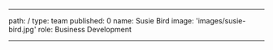 ---
path: /
type: team
published: 0
name: Susie Bird
image: 'images/susie-bird.jpg'
role: Business Development

------------------------------
